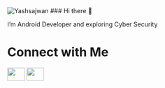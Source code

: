 
 <img src="https://komarev.com/ghpvc/?username=app-src&label=visitors%20" alt="Yashsajwan" />
### Hi there 👋

I’m Android Developer and exploring Cyber Security

<h1>Connect with Me</h1>
<p align="left">
<a href="https://linkedin.com/in/ashishhhh" target="blank"><img align="center" src="https://raw.githubusercontent.com/rahuldkjain/github-profile-readme-generator/master/src/images/icons/Social/linked-in-alt.svg"  height="30" width="40" /></a>
<a href="https://instagram.com/app.src" target="blank"><img align="center" src="https://raw.githubusercontent.com/rahuldkjain/github-profile-readme-generator/master/src/images/icons/Social/instagram.svg" height="30" width="40" /></a>
</p>

<br>

